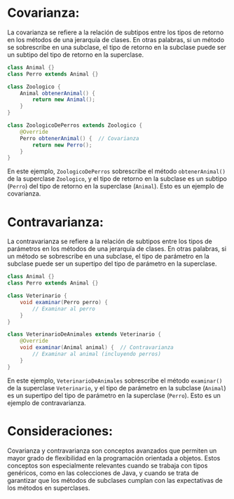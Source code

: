 # Covarianza:

La covarianza se refiere a la relación de subtipos entre los tipos de retorno en los métodos de una jerarquía de clases. En otras palabras, si un método se sobrescribe en una subclase, el tipo de retorno en la subclase puede ser un subtipo del tipo de retorno en la superclase.

```java
class Animal {}
class Perro extends Animal {}

class Zoologico {
    Animal obtenerAnimal() {
        return new Animal();
    }
}

class ZoologicoDePerros extends Zoologico {
    @Override
    Perro obtenerAnimal() {  // Covarianza
        return new Perro();
    }
}
```

En este ejemplo, `ZoologicoDePerros` sobrescribe el método `obtenerAnimal()` de la superclase `Zoologico`, y el tipo de retorno en la subclase es un subtipo (`Perro`) del tipo de retorno en la superclase (`Animal`). Esto es un ejemplo de covarianza.

# Contravarianza:

La contravarianza se refiere a la relación de subtipos entre los tipos de parámetros en los métodos de una jerarquía de clases. En otras palabras, si un método se sobrescribe en una subclase, el tipo de parámetro en la subclase puede ser un supertipo del tipo de parámetro en la superclase.

```java
class Animal {}
class Perro extends Animal {}

class Veterinario {
    void examinar(Perro perro) {
        // Examinar al perro
    }
}

class VeterinarioDeAnimales extends Veterinario {
    @Override
    void examinar(Animal animal) {  // Contravarianza
        // Examinar al animal (incluyendo perros)
    }
}
```

En este ejemplo, `VeterinarioDeAnimales` sobrescribe el método `examinar()` de la superclase `Veterinario`, y el tipo de parámetro en la subclase (`Animal`) es un supertipo del tipo de parámetro en la superclase (`Perro`). Esto es un ejemplo de contravarianza.

# Consideraciones:

Covarianza y contravarianza son conceptos avanzados que permiten un mayor grado de flexibilidad en la programación orientada a objetos. Estos conceptos son especialmente relevantes cuando se trabaja con tipos genéricos, como en las colecciones de Java, y cuando se trata de garantizar que los métodos de subclases cumplan con las expectativas de los métodos en superclases.